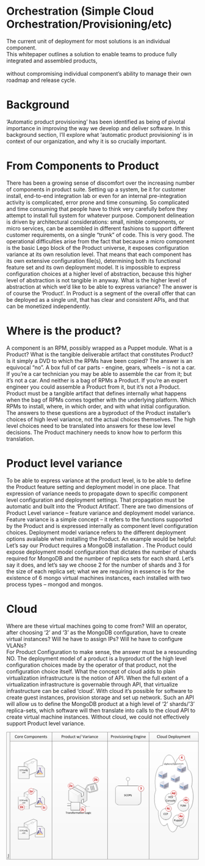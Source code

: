 Orchestration (Simple Cloud Orchestration/Provisioning/etc)
=============
The current unit of deployment for most solutions is an individual component.</br> 
This whitepaper outlines a solution to enable teams to produce fully integrated and assembled products,</br>  
without compromising individual component’s ability to manage their own roadmap and release cycle.</br> 

Background
============
‘Automatic product provisioning’ has been identified as being of pivotal importance in improving the way we develop and deliver software. In this background section, 
I’ll explore what ‘automatic product provisioning’ is in context of our organization, and why it is so crucially important. 

From Components to Product
============
There has been a growing sense of discomfort over the increasing number of components in product suite. Setting up a system, be it for customer install, end-to-end integration lab or even for an internal pre-integration activity is complicated, error prone and time consuming. 
So complicated and time consuming that people have to think very carefully before they attempt to install full system for whatever purpose. 
Component delineation is driven by architectural considerations: small, nimble components, or micro services, can be assembled in different fashions to support different customer requirements, 
on a single “trunk” of code. This is very good. 
The operational difficulties arise from the fact that because a micro component is the basic Lego block of the Product universe, 
it exposes configuration variance at its own resolution level. 
That means that each component has its own extensive configuration file(s), determining both its functional feature set and its own deployment model. 
It is impossible to express configuration choices at a higher level of abstraction, because this higher level of abstraction is not tangible in anyway.
What is the higher level of abstraction at which we’d like to be able to express variance? The answer is of course the ‘Product’. 
In Product is a segment of the overall offer that can be deployed as a single unit, that has clear and consistent APIs, and that can be monetized independently.

Where is the product?
============
A component is an RPM, possibly wrapped as a Puppet module. 
What is a Product? What is the tangible deliverable artifact that constitutes Product? Is it simply a DVD to which the RPMs have been copied? 
The answer is an equivocal “no”. A box full of car parts - engine, gears, wheels – is not a car. 
If you’re a car technician you may be able to assemble the car from it; but it’s not a car. 
And neither is a bag of RPMs a Product. If you’re an expert engineer you could assemble a Product from it, but it’s not a Product.
Product must be a tangible artifact that defines internally what happens when the bag of RPMs comes together with the underlying platform. 
Which RPMs to install, where, in which order, and with what initial configuration. The answers to these questions are a byproduct of the 
Product installer’s choices of high level variance, 
not the actual choices themselves. The high level choices need to be translated into answers for these low level decisions. 
The Product machinery needs to know how to perform this translation.

Product level variance
============
To be able to express variance at the product level, is to be able to define the Product feature setting and deployment model in one place. 
That expression of variance needs to propagate down to specific component level configuration and deployment settings. 
That propagation must be automatic and built into the ‘Product Artifact’.
There are two dimensions of Product Level variance – feature variance and deployment model variance. 
Feature variance is a simple concept – it refers to the functions supported by the Product and is expressed internally as component level configuration choices. 
Deployment model variance refers to the different deployment options available when installing the Product. An example would be helpful:
Let’s say our Product requires a MongoDB installation . 
The Product could expose deployment model configuration that dictates the number of shards required for MongoDB and the number of replica sets for each shard. 
Let’s say it does, and let’s say we choose 2 for the number of shards and 3 for the size of each replica set; 
what we are requiring in essence is for the existence of 6 mongo virtual machines instances, each installed with two process types – mongod and mongos.

Cloud
============
Where are these virtual machines going to come from? Will an operator, after choosing ‘2’ and ‘3’ as the MongoDB configuration, 
have to create virtual instances? Will he have to assign IPs? Will he have to configure VLANs?  
For Product Configuration to make sense, the answer must be a resounding NO.
The deployment model of a product is a byproduct of the high level configuration choices made by the operator of that product, not the configuration choice itself. 
What the concept of cloud adds to plain virtualization infrastructure is the notion of API. When the full extent of a virtualization infrastructure is governable through API, 
that virtualize infrastructure can be called ‘cloud’. 
With cloud it’s possible for software to create guest instances, provision storage and set up network. 
Such an API will allow us to define the MongoDB product at a high level of ‘2’ shards/’3’ replica-sets, 
which software will then translate into calls to the cloud API to create virtual machine instances. 
Without cloud, we could not effectively support Product level variance.

<img src=https://github.com/foundation-runtime/orchestration/blob/master/images/Product_Deployment_Flowchart.png>
